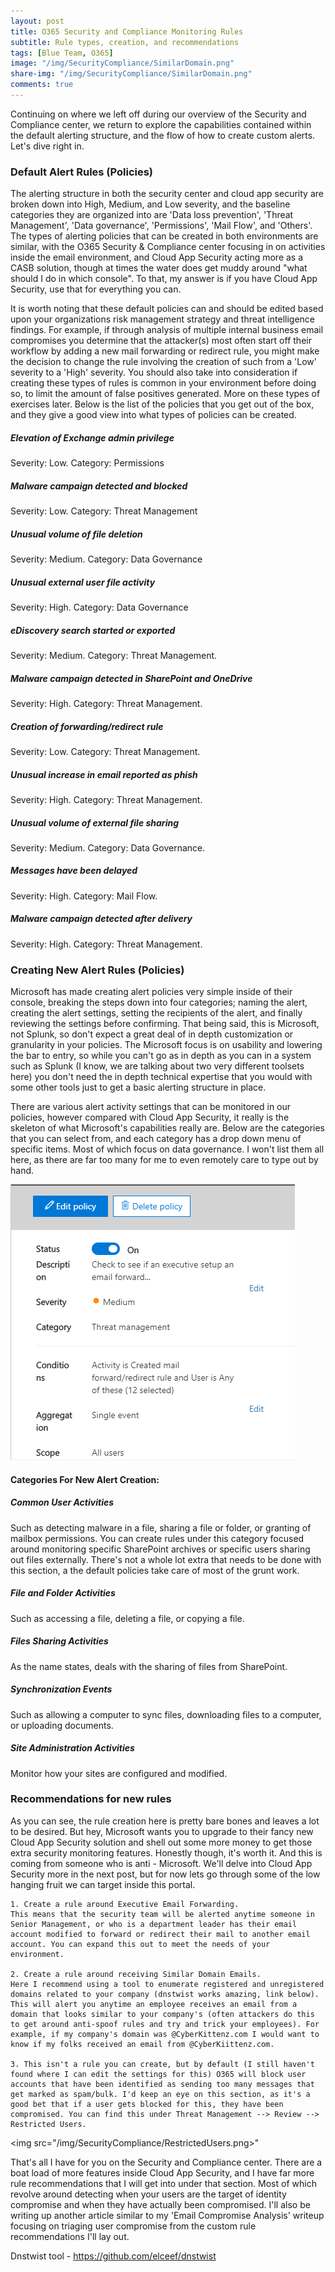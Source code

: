 ```yaml
---
layout: post
title: O365 Security and Compliance Monitoring Rules
subtitle: Rule types, creation, and recommendations
tags: [Blue Team, O365]
image: "/img/SecurityCompliance/SimilarDomain.png"
share-img: "/img/SecurityCompliance/SimilarDomain.png"
comments: true
---
```


Continuing on where we left off during our overview of the Security and Compliance center, we return to explore the capabilities contained within the default alerting structure, and the flow of how to create custom alerts. Let's dive right in.

### Default Alert Rules (Policies)
The alerting structure in both the security center and cloud app security are broken down into High, Medium, and Low severity, and the baseline categories they are organized into are 'Data loss prevention', 'Threat Management', 'Data governance', 'Permissions', 'Mail Flow', and 'Others'. The types of alerting policies that can be created in both environments are similar, with the O365 Security & Compliance center focusing in on activities inside the email environment, and Cloud App Security acting more as a CASB solution, though at times the water does get muddy around "what should I do in which console". To that, my answer is if you have Cloud App Security, use that for everything you can.

It is worth noting that these default policies can and should be edited based upon your organizations risk management strategy and threat intelligence findings. For example, if through analysis of multiple internal business email compromises you determine that the attacker(s) most often start off their workflow by adding a new mail forwarding or redirect rule, you might make the decision to change the rule involving the creation of such from a 'Low' severity to a 'High' severity. You should also take into consideration if creating these types of rules is common in your environment before doing so, to limit the amount of false positives generated. More on these types of exercises later. Below is the list of the policies that you get out of the box, and they give a good view into what types of policies can be created.

##### Elevation of Exchange admin privilege
Severity: Low. Category: Permissions

##### Malware campaign detected and blocked
Severity: Low. Category: Threat Management

##### Unusual volume of file deletion
Severity: Medium. Category: Data Governance

##### Unusual external user file activity
Severity: High. Category: Data Governance

##### eDiscovery search started or exported
Severity: Medium. Category: Threat Management.

##### Malware campaign detected in SharePoint and OneDrive
Severity: High. Category: Threat Management.

##### Creation of forwarding/redirect rule
Severity: Low. Category: Threat Management.

##### Unusual increase in email reported as phish
Severity: High. Category: Threat Management.

##### Unusual volume of external file sharing
Severity: Medium. Category: Data Governance.

##### Messages have been delayed
Severity: High. Category: Mail Flow.

##### Malware campaign detected after delivery
Severity: High. Category: Threat Management.


### Creating New Alert Rules (Policies)
Microsoft has made creating alert policies very simple inside of their console, breaking the steps down into four categories; naming the alert, creating the alert settings, setting the recipients of the alert, and finally reviewing the settings before confirming. That being said, this is Microsoft, not Splunk, so don't expect a great deal of in depth customization or granularity in your policies. The Microsoft focus is on usability and lowering the bar to entry, so while you can't go as in depth as you can in a system such as Splunk (I know, we are talking about two very different toolsets here) you don't need the in depth technical expertise that you would with some other tools just to get a basic alerting structure in place.

There are various alert activity settings that can be monitored in our policies, however compared with Cloud App Security, it really is the skeleton of what Microsoft's capabilities really are. Below are the categories that you can select from, and each category has a drop down menu of specific items. Most of which focus on data governance. I won't list them all here, as there are far too many for me to even remotely care to type out by hand.

<img src="/img/SecurityCompliance/SimilarDomain.png">

#### Categories For New Alert Creation:

##### Common User Activities
Such as detecting malware in a file, sharing a file or folder, or granting of mailbox permissions.
You can create rules under this category focused around monitoring specific SharePoint archives or specific users sharing out files externally. There's not a whole lot extra that needs to be done with this section, a the default policies take care of most of the grunt work.

##### File and Folder Activities
Such as accessing a file, deleting a file, or copying a file.

##### Files Sharing Activities
As the name states, deals with the sharing of files from SharePoint.

##### Synchronization Events
Such as allowing a computer to sync files, downloading files to a computer, or uploading documents.

##### Site Administration Activities
Monitor how your sites are configured and modified.

### Recommendations for new rules
As you can see, the rule creation here is pretty bare bones and leaves a lot to be desired. But hey, Microsoft wants you to upgrade to their fancy new Cloud App Security solution and shell out some more money to get those extra security monitoring features. Honestly though, it's worth it. And this is coming from someone who is anti - Microsoft. We'll delve into Cloud App Security more in the next post, but for now lets go through some of the low hanging fruit we can target inside this portal.

	1. Create a rule around Executive Email Forwarding. 
	This means that the security team will be alerted anytime someone in Senior Management, or who is a department leader has their email account modified to forward or redirect their mail to another email account. You can expand this out to meet the needs of your environment.

	2. Create a rule around receiving Similar Domain Emails. 
	Here I recommend using a tool to enumerate registered and unregistered domains related to your company (dnstwist works amazing, link below). This will alert you anytime an employee receives an email from a domain that looks similar to your company's (often attackers do this to get around anti-spoof rules and try and trick your employees). For example, if my company's domain was @CyberKittenz.com I would want to know if my folks received an email from @CyberKiittenz.com.
	
	3. This isn't a rule you can create, but by default (I still haven't found where I can edit the settings for this) O365 will block user accounts that have been identified as sending too many messages that get marked as spam/bulk. I'd keep an eye on this section, as it's a good bet that if a user gets blocked for this, they have been compromised. You can find this under Threat Management --> Review --> Restricted Users.

<img src="/img/SecurityCompliance/RestrictedUsers.png>"


That's all I have for you on the Security and Compliance center. There are a boat load of more features inside Cloud App Security, and I have far more rule recommendations that I will get into under that section. Most of which revolve around detecting when your users are the target of identity compromise and when they have actually been compromised. I'll also be writing up another article similar to my 'Email Compromise Analysis' writeup focusing on triaging user compromise from the custom rule recommendations I'll lay out.

Dnstwist tool - https://github.com/elceef/dnstwist